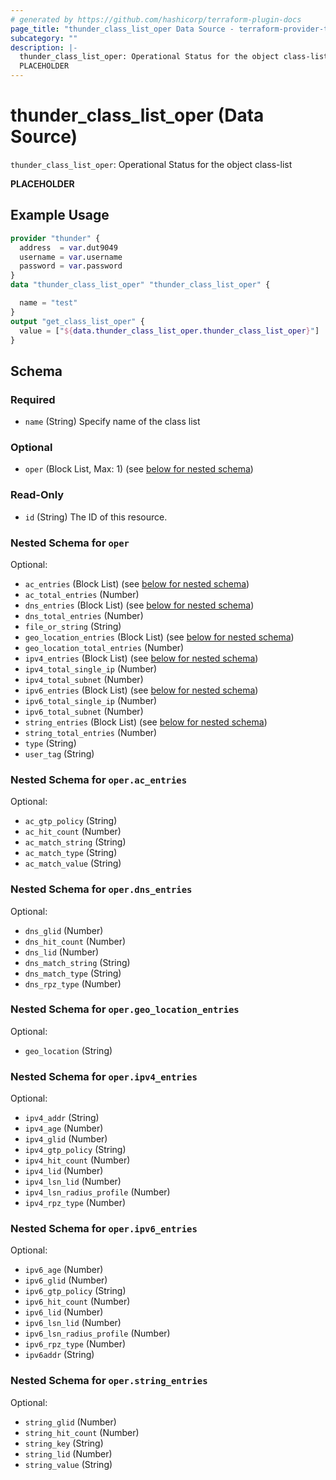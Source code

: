 ```yaml
---
# generated by https://github.com/hashicorp/terraform-plugin-docs
page_title: "thunder_class_list_oper Data Source - terraform-provider-thunder"
subcategory: ""
description: |-
  thunder_class_list_oper: Operational Status for the object class-list
  PLACEHOLDER
---
```


# thunder_class_list_oper (Data Source)

`thunder_class_list_oper`: Operational Status for the object class-list

__PLACEHOLDER__

## Example Usage

```terraform
provider "thunder" {
  address  = var.dut9049
  username = var.username
  password = var.password
}
data "thunder_class_list_oper" "thunder_class_list_oper" {

  name = "test"
}
output "get_class_list_oper" {
  value = ["${data.thunder_class_list_oper.thunder_class_list_oper}"]
}
```

<!-- schema generated by tfplugindocs -->
## Schema

### Required

- `name` (String) Specify name of the class list

### Optional

- `oper` (Block List, Max: 1) (see [below for nested schema](#nestedblock--oper))

### Read-Only

- `id` (String) The ID of this resource.

<a id="nestedblock--oper"></a>
### Nested Schema for `oper`

Optional:

- `ac_entries` (Block List) (see [below for nested schema](#nestedblock--oper--ac_entries))
- `ac_total_entries` (Number)
- `dns_entries` (Block List) (see [below for nested schema](#nestedblock--oper--dns_entries))
- `dns_total_entries` (Number)
- `file_or_string` (String)
- `geo_location_entries` (Block List) (see [below for nested schema](#nestedblock--oper--geo_location_entries))
- `geo_location_total_entries` (Number)
- `ipv4_entries` (Block List) (see [below for nested schema](#nestedblock--oper--ipv4_entries))
- `ipv4_total_single_ip` (Number)
- `ipv4_total_subnet` (Number)
- `ipv6_entries` (Block List) (see [below for nested schema](#nestedblock--oper--ipv6_entries))
- `ipv6_total_single_ip` (Number)
- `ipv6_total_subnet` (Number)
- `string_entries` (Block List) (see [below for nested schema](#nestedblock--oper--string_entries))
- `string_total_entries` (Number)
- `type` (String)
- `user_tag` (String)

<a id="nestedblock--oper--ac_entries"></a>
### Nested Schema for `oper.ac_entries`

Optional:

- `ac_gtp_policy` (String)
- `ac_hit_count` (Number)
- `ac_match_string` (String)
- `ac_match_type` (String)
- `ac_match_value` (String)


<a id="nestedblock--oper--dns_entries"></a>
### Nested Schema for `oper.dns_entries`

Optional:

- `dns_glid` (Number)
- `dns_hit_count` (Number)
- `dns_lid` (Number)
- `dns_match_string` (String)
- `dns_match_type` (String)
- `dns_rpz_type` (Number)


<a id="nestedblock--oper--geo_location_entries"></a>
### Nested Schema for `oper.geo_location_entries`

Optional:

- `geo_location` (String)


<a id="nestedblock--oper--ipv4_entries"></a>
### Nested Schema for `oper.ipv4_entries`

Optional:

- `ipv4_addr` (String)
- `ipv4_age` (Number)
- `ipv4_glid` (Number)
- `ipv4_gtp_policy` (String)
- `ipv4_hit_count` (Number)
- `ipv4_lid` (Number)
- `ipv4_lsn_lid` (Number)
- `ipv4_lsn_radius_profile` (Number)
- `ipv4_rpz_type` (Number)


<a id="nestedblock--oper--ipv6_entries"></a>
### Nested Schema for `oper.ipv6_entries`

Optional:

- `ipv6_age` (Number)
- `ipv6_glid` (Number)
- `ipv6_gtp_policy` (String)
- `ipv6_hit_count` (Number)
- `ipv6_lid` (Number)
- `ipv6_lsn_lid` (Number)
- `ipv6_lsn_radius_profile` (Number)
- `ipv6_rpz_type` (Number)
- `ipv6addr` (String)


<a id="nestedblock--oper--string_entries"></a>
### Nested Schema for `oper.string_entries`

Optional:

- `string_glid` (Number)
- `string_hit_count` (Number)
- `string_key` (String)
- `string_lid` (Number)
- `string_value` (String)


